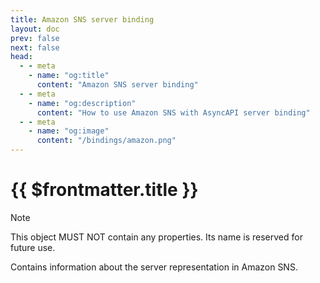 ```yaml
---
title: Amazon SNS server binding
layout: doc
prev: false
next: false
head:
  - - meta
    - name: "og:title"
      content: "Amazon SNS server binding"
  - - meta
    - name: "og:description"
      content: "How to use Amazon SNS with AsyncAPI server binding"
  - - meta
    - name: "og:image"
      content: "/bindings/amazon.png"
---
```


# {{ $frontmatter.title }}

> [!NOTE]
> This object MUST NOT contain any properties. Its name is reserved for future use.

Contains information about the server representation in Amazon SNS.